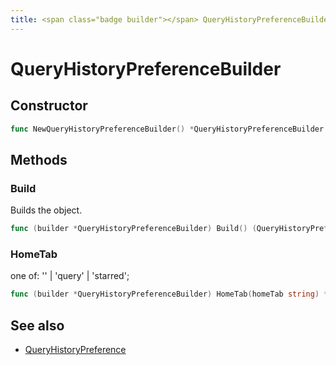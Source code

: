 ```yaml
---
title: <span class="badge builder"></span> QueryHistoryPreferenceBuilder
---
```

# <span class="badge builder"></span> QueryHistoryPreferenceBuilder

## Constructor

```go
func NewQueryHistoryPreferenceBuilder() *QueryHistoryPreferenceBuilder
```
## Methods

### <span class="badge object-method"></span> Build

Builds the object.

```go
func (builder *QueryHistoryPreferenceBuilder) Build() (QueryHistoryPreference, error)
```

### <span class="badge object-method"></span> HomeTab

one of: '' | 'query' | 'starred';

```go
func (builder *QueryHistoryPreferenceBuilder) HomeTab(homeTab string) *QueryHistoryPreferenceBuilder
```

## See also

 * <span class="badge object-type-struct"></span> [QueryHistoryPreference](./object-QueryHistoryPreference.md)
